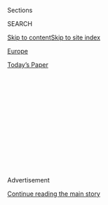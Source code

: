 <div id="app">

<div>

<div>

<div>

<div class="NYTAppHideMasthead css-1q2w90k e1suatyy0">

<div class="section css-ui9rw0 e1suatyy2">

<div class="css-eph4ug er09x8g0">

<div class="css-6n7j50">

</div>

<span class="css-1dv1kvn">Sections</span>

<div class="css-10488qs">

<span class="css-1dv1kvn">SEARCH</span>

</div>

[Skip to content](#site-content)[Skip to site
index](#site-index)

</div>

<div id="masthead-section-label" class="css-1wr3we4 eaxe0e00">

[Europe](https://www.nytimes.com/section/world/europe)

</div>

<div class="css-10698na e1huz5gh0">

</div>

</div>

<div id="masthead-bar-one" class="section hasLinks css-15hmgas e1csuq9d3">

<div class="css-uqyvli e1csuq9d0">

</div>

<div class="css-1uqjmks e1csuq9d1">

</div>

<div class="css-9e9ivx">

[](https://myaccount.nytimes.com/auth/login?response_type=cookie&client_id=vi)

</div>

<div class="css-1bvtpon e1csuq9d2">

[Today’s
Paper](https://www.nytimes.com/section/todayspaper)

</div>

</div>

</div>

</div>

<div data-aria-hidden="false">

<div id="site-content" data-role="main">

<div>

<div class="css-1aor85t" style="opacity:0.000000001;z-index:-1;visibility:hidden">

<div class="css-1hqnpie">

<div class="css-epjblv">

<span class="css-17xtcya">[Europe](/section/world/europe)</span><span class="css-x15j1o">|</span><span class="css-fwqvlz">Opposition
Challenges Poland’s Presidential Election
Results</span>

</div>

<div class="css-k008qs">

<div class="css-1iwv8en">

<span class="css-18z7m18"></span>

<div>

</div>

</div>

<span class="css-1n6z4y">https://nyti.ms/2ZAuFKd</span>

<div class="css-1705lsu">

<div class="css-4xjgmj">

<div class="css-4skfbu" data-role="toolbar" data-aria-label="Social Media Share buttons, Save button, and Comments Panel with current comment count" data-testid="share-tools">

  - 
  - 
  - 
  - 
    
    <div class="css-6n7j50">
    
    </div>

  - 

</div>

</div>

</div>

</div>

</div>

</div>

<div id="NYT_TOP_BANNER_REGION" class="css-13pd83m">

</div>

<div id="top-wrapper" class="css-1sy8kpn">

<div id="top-slug" class="css-l9onyx">

Advertisement

</div>

[Continue reading the main
story](#after-top)

<div class="ad top-wrapper" style="text-align:center;height:100%;display:block;min-height:250px">

<div id="top" class="place-ad" data-position="top" data-size-key="top">

</div>

</div>

<div id="after-top">

</div>

</div>

<div>

<div id="sponsor-wrapper" class="css-1hyfx7x">

<div id="sponsor-slug" class="css-19vbshk">

Supported by

</div>

[Continue reading the main
story](#after-sponsor)

<div id="sponsor" class="ad sponsor-wrapper" style="text-align:center;height:100%;display:block">

</div>

<div id="after-sponsor">

</div>

</div>

<div class="css-186x18t">

</div>

<div class="css-1vkm6nb ehdk2mb0">

# Opposition Challenges Poland’s Presidential Election Results

</div>

Critics say both the campaign and the vote were plagued with
irregularities and fraud. Amid a flurry of filings to the Supreme Court,
the main opposition party called for the election to be declared
invalid.

<div class="css-79elbk" data-testid="photoviewer-wrapper">

<div class="css-z3e15g" data-testid="photoviewer-wrapper-hidden">

</div>

<div class="css-1a48zt4 ehw59r15" data-testid="photoviewer-children">

![<span class="css-16f3y1r e13ogyst0" data-aria-hidden="true">President
Andrzej Duda of Poland was elected to a second term in the country’s
closest presidential election since the end of communist rule in
1989.</span><span class="css-cnj6d5 e1z0qqy90" itemprop="copyrightHolder"><span class="css-1ly73wi e1tej78p0">Credit...</span><span><span>Leszek
Szymanski/EPA, via
Shutterstock</span></span></span>](https://static01.nyt.com/images/2020/07/17/world/16poland-election/merlin_174523443_f41e0c69-ec1a-4bab-b4c8-52e06cfd0732-articleLarge.jpg?quality=75&auto=webp&disable=upscale)

</div>

</div>

<div class="css-18e8msd">

<div class="css-vp77d3 epjyd6m0">

<div class="css-hus3qt ey68jwv0" data-aria-hidden="true">

[![Marc
Santora](https://static01.nyt.com/images/2018/02/20/multimedia/author-marc-santora/author-marc-santora-thumbLarge-v2.png
"Marc Santora")](https://www.nytimes.com/by/marc-santora)

</div>

<div class="css-1baulvz">

By [<span class="css-1baulvz last-byline" itemprop="name">Marc
Santora</span>](https://www.nytimes.com/by/marc-santora)

</div>

</div>

  - 
    
    <div class="css-ld3wwf e16638kd2">
    
    July 16,
    2020
    
    </div>

  - 
    
    <div class="css-4xjgmj">
    
    <div class="css-d8bdto" data-role="toolbar" data-aria-label="Social Media Share buttons, Save button, and Comments Panel with current comment count" data-testid="share-tools">
    
      - 
      - 
      - 
      - 
        
        <div class="css-6n7j50">
        
        </div>
    
      - 
    
    </div>
    
    </div>

</div>

</div>

<div class="section meteredContent css-1r7ky0e" name="articleBody" itemprop="articleBody">

<div class="css-1fanzo5 StoryBodyCompanionColumn">

<div class="css-53u6y8">

WARSAW — Supporters of the mayor of Warsaw, joined by scores of Polish
voters and rights groups, raced on Thursday to file legal challenges to
the validity of [Sunday’s presidential
election](https://www.nytimes.com/2020/07/13/world/europe/poland-president-elections-Andrzej-Duda.html),
which he narrowly lost to the incumbent, [President Andrzej
Duda.](https://www.nytimes.com/2020/06/24/us/politics/trump-andrzej-duda-poland.html)

The rush to file the complaints was the result of a new electoral code
passed by the government in May, cutting the time to file such
challenges from 14 days to three.

In lodging the official protests with the nation’s Supreme Court,
supporters of the mayor, Rafal Trzaskowski, were not expecting to
overturn the result of the election, given the margin of defeat of
nearly half a million votes.

Their object was more to expose what they said was a pattern of
political interference that marred the [country’s closest
election](https://www.nytimes.com/2020/07/14/world/europe/poland-election-court-challenge.html)
since the [end of communist
rule](https://www.nytimes.com/1989/08/20/weekinreview/a-new-orbit-poland-s-break-leads-europe-and-communism-to-a-threshold.html)
in 1989 and to delay the certification of the vote long enough for it to
be declared invalid.

</div>

</div>

<div class="css-1fanzo5 StoryBodyCompanionColumn">

<div class="css-53u6y8">

If nothing else, the challenges will pose a test for a court system that
has undergone [sweeping
changes](https://www.nytimes.com/2017/12/20/world/europe/eu-poland-law.html)
since the governing Law and Justice party came to power five years ago.
The government has been accused of [undermining judicial
independence](https://www.nytimes.com/2018/07/03/world/europe/poland-supreme-court-protest.html)
and theoretically faces the prospect of becoming the first nation in the
European Union to lose its voting rights.

Joanna Lemanska, the head of the Extraordinary Control and Public
Affairs Chamber of the Supreme Court, which will rule on the validity of
the election, was appointed by Mr. Duda. She suggested that she would
step aside but has yet to do so.

Even if she does recuse herself, critics believe the special chamber is
no longer an impartial arbiter of the law. But by overwhelming the
judges with complaints, they hope to make it impossible for the judges
to certify the results with the required 21 days.

</div>

</div>

<div class="css-79elbk" data-testid="photoviewer-wrapper">

<div class="css-z3e15g" data-testid="photoviewer-wrapper-hidden">

</div>

<div class="css-1a48zt4 ehw59r15" data-testid="photoviewer-children">

![<span class="css-16f3y1r e13ogyst0" data-aria-hidden="true">After the
State Electoral Commission, shown here, declared Mr. Duda the winner,
opponents raced to lodge legal challenges in the nation’s Supreme
Court.</span><span class="css-cnj6d5 e1z0qqy90" itemprop="copyrightHolder"><span class="css-1ly73wi e1tej78p0">Credit...</span><span>Mateusz
Marek/EPA, via
Shutterstock</span></span>](https://static01.nyt.com/images/2020/07/16/world/16poland-election4/merlin_174527901_0fbb03e6-64d2-46ba-9835-fe81874eb18c-articleLarge.jpg?quality=75&auto=webp&disable=upscale)

</div>

</div>

<div class="css-1fanzo5 StoryBodyCompanionColumn">

<div class="css-53u6y8">

Mr. Trzaskowski, who has not commented on the legal challenges, is
scheduled to give a speech in the northern port city of Gdynia on
Friday, where he will try to rally supporters against the government.

</div>

</div>

<div class="css-1fanzo5 StoryBodyCompanionColumn">

<div class="css-53u6y8">

Borys Budka, the head of the main opposition party, Civic Platform, said
on Thursday that there was growing evidence that the election was deeply
flawed.

“These elections were not equal, didn’t meet democratic standards, they
were dishonest,” he said. “Because of that, we demand that they are
declared invalid.”

The most widespread irregularities were reported by the Polish diaspora,
with tens of thousands of votes from abroad potentially left uncounted.
But there were also reports of strange results in a number of nursing
homes, which reported Mr. Duda winning 100 percent of the vote, and
concerns about extra ballots sent to polling stations without proper
documentation.

Cezary Tomczyk, the head of the mayor’s campaign team, said they had
received reports from all around Poland of ballots that were not
properly stamped.

“The election result is not just a simple statement of who won but also
showing respect for every vote which was cast and or which couldn’t be
cast,” he said in an interview on [TVN24,](https://tvn24.pl/) a Polish
broadcaster. “We don’t know the scale of irregularities. This can only
be determined by the Supreme Court.”

His team set up a web page to help voters file protests, and he said
several thousand had already been
registered.

</div>

</div>

<div class="css-79elbk" data-testid="photoviewer-wrapper">

<div class="css-z3e15g" data-testid="photoviewer-wrapper-hidden">

</div>

<div class="css-1a48zt4 ehw59r15" data-testid="photoviewer-children">

<div class="css-1xdhyk6 erfvjey0">

<span class="css-1ly73wi e1tej78p0">Image</span>

<div class="css-zjzyr8">

<div data-testid="lazyimage-container" style="height:257.77777777777777px">

</div>

</div>

</div>

<span class="css-16f3y1r e13ogyst0" data-aria-hidden="true">Counting
votes in the recent presidential election. Critics say the greatest
irregularities occurred in the diaspora, particularly in Britain, where
the opposition is
strong.</span><span class="css-cnj6d5 e1z0qqy90" itemprop="copyrightHolder"><span class="css-1ly73wi e1tej78p0">Credit...</span><span>Krzysztof
Kaniewski/ZUMA</span></span>

</div>

</div>

<div class="css-1fanzo5 StoryBodyCompanionColumn">

<div class="css-53u6y8">

Some of the most troubling reports came from overseas, where a record
520,000 people had registered to vote before the election but only
415,951 ballots were counted. Complaints filed with the court charge
that the Polish Foreign Ministry worked to suppress the number of
voters.

</div>

</div>

<div class="css-1fanzo5 StoryBodyCompanionColumn">

<div class="css-53u6y8">

In Britain, over 30,000 ballots — 16.6 percent — went missing, according
to a calculation using public data by the Polish newspaper [Gazeta
Wyborcza](https://wyborcza.pl/0,0.html).

With the voting done exclusively by mail in Britain because of the
pandemic, Poland’s Foreign Ministry blamed the British Post Office and
voters themselves for the problems.

Mr. Trzaskowski won the vote there by a wide margin, securing 112,207
votes to Mr. Duda’s 32,067.

In Germany, 11,500 ballots did not make it to the consulates on time to
be counted, and similar problems were reported in other countries with
large Polish populations.

“We can expect a record number of election protests because these
elections — in my view — have been carried out in an unjust manner,”
said Michał Wawrykiewicz, a lawyer from the [Free Courts
Initiative](https://www.facebook.com/WolneSady/) and Committee for
Defense of Justice. “Never before have such situations taken place.
Never before have we been dealing with such a massive party propaganda
in the public media, which also influenced the result of the elections.”

Paulina Kieszkowska-Knapik, who joined her colleagues from the
Initiative at the Supreme Court on Thursday afternoon to file their
complaint, grew emotional over what she said was a deep injustice.

“The original sin,” she said, “was holding the election during a
pandemic.” That, she said, was itself a violation of the Constitution.

</div>

</div>

<div class="css-1fanzo5 StoryBodyCompanionColumn">

<div class="css-53u6y8">

Adam Bielan, the head of the Law and Justice election team, said the
claims should be assessed by the Supreme Court, but that the review
would not change the outcome.

“The advantage of President Andrzej Duda over Rafał Trzaskowski is so
big that even if there had been inconsistencies, they could concern
voters of both candidates,” he was quoted as saying by Gazeta Prawna, a
legal newspaper. Other party officials did not return calls seeking
comment.

</div>

</div>

<div class="css-79elbk" data-testid="photoviewer-wrapper">

<div class="css-z3e15g" data-testid="photoviewer-wrapper-hidden">

</div>

<div class="css-1a48zt4 ehw59r15" data-testid="photoviewer-children">

<div class="css-1xdhyk6 erfvjey0">

<span class="css-1ly73wi e1tej78p0">Image</span>

<div class="css-zjzyr8">

<div data-testid="lazyimage-container" style="height:237.8px">

</div>

</div>

</div>

<span class="css-16f3y1r e13ogyst0" data-aria-hidden="true">Warsaw’s
mayor, Rafal Trzaskowski, conceded defeat in the election but has yet to
comment on the
voting.</span><span class="css-cnj6d5 e1z0qqy90" itemprop="copyrightHolder"><span class="css-1ly73wi e1tej78p0">Credit...</span><span>Czarek
Sokolowski/Associated Press</span></span>

</div>

</div>

<div class="css-1fanzo5 StoryBodyCompanionColumn">

<div class="css-53u6y8">

As the deadline to file protests approached, volunteers from “Polonia
Express,” a civic organization based in Britain, helped overseas voters
to register complaints on time.

Over 2,900 people joined a Facebook group called [“Electoral protests —
Polonia has the right to
vote.”](https://www.facebook.com/groups/271942133870461/) The
grass-roots initiative created forms for voters to fill out citing
abuses like the voting package arriving too late or not at all.

Separately, protests were filed over [the use of state television to
bolster the Duda
campaign](https://www.nytimes.com/2019/10/11/world/europe/poland-election-state-television-tvp.html).

The Supreme Court’s handling of the protests will be closely watched.

In the days between the first round of elections and the runoff contest
on Sunday, the European Court of Justice heard arguments in [one of
several
cases](https://www.nytimes.com/2018/07/03/world/europe/poland-supreme-court-protest.html)
related to Poland’s changes in [the judicial
system](https://www.nytimes.com/2016/04/14/world/europe/poland-eu-parliament.html?action=click&module=RelatedCoverage&pgtype=Article&region=Footer),
which critics said were designed to quash the courts’ independence.

</div>

</div>

<div class="css-1fanzo5 StoryBodyCompanionColumn">

<div class="css-53u6y8">

“The whole judiciary system of the E.U. cannot work if courts are not
independent,” Michal Gajdus said in the European court, which is based
in Luxembourg.

Since 1989, judges in Poland had been selected by the National Council
of the Judiciary. But in 2017, Mr. Duda signed into law changes that
critics said would enable the president to appoint judges sympathetic to
the Law and Justice party.

The changes led the European Commission to trigger Article 7 of the
Treaty on the European Union, [the so-called nuclear
option](https://www.nytimes.com/2017/12/20/world/europe/eu-poland-law.html)
that could result in Poland losing its voting rights. But since that
would require a unanimous vote by all 27 E.U. member countries, it is
not likely to happen.

Monika Pronczuk and Anatol Magdziarz contributed reporting.

</div>

</div>

<div>

</div>

</div>

<div>

</div>

<div>

</div>

<div>

</div>

<div>

<div id="bottom-wrapper" class="css-1ede5it">

<div id="bottom-slug" class="css-l9onyx">

Advertisement

</div>

[Continue reading the main
story](#after-bottom)

<div id="bottom" class="ad bottom-wrapper" style="text-align:center;height:100%;display:block;min-height:90px">

</div>

<div id="after-bottom">

</div>

</div>

</div>

</div>

</div>

## Site Index

<div>

</div>

## Site Information Navigation

  - [© <span>2020</span> <span>The New York Times
    Company</span>](https://help.nytimes.com/hc/en-us/articles/115014792127-Copyright-notice)

<!-- end list -->

  - [NYTCo](https://www.nytco.com/)
  - [Contact
    Us](https://help.nytimes.com/hc/en-us/articles/115015385887-Contact-Us)
  - [Work with us](https://www.nytco.com/careers/)
  - [Advertise](https://nytmediakit.com/)
  - [T Brand Studio](http://www.tbrandstudio.com/)
  - [Your Ad
    Choices](https://www.nytimes.com/privacy/cookie-policy#how-do-i-manage-trackers)
  - [Privacy](https://www.nytimes.com/privacy)
  - [Terms of
    Service](https://help.nytimes.com/hc/en-us/articles/115014893428-Terms-of-service)
  - [Terms of
    Sale](https://help.nytimes.com/hc/en-us/articles/115014893968-Terms-of-sale)
  - [Site
    Map](https://spiderbites.nytimes.com)
  - [Help](https://help.nytimes.com/hc/en-us)
  - [Subscriptions](https://www.nytimes.com/subscription?campaignId=37WXW)

</div>

</div>

</div>

</div>

